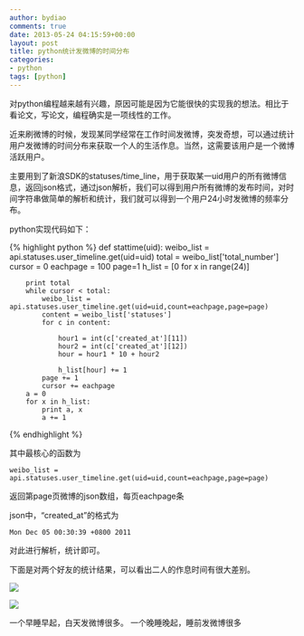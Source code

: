 ```yaml
---
author: bydiao
comments: true
date: 2013-05-24 04:15:59+00:00
layout: post
title: python统计发微博的时间分布
categories:
- python
tags: [python]
---
```


对python编程越来越有兴趣，原因可能是因为它能很快的实现我的想法。相比于看论文，写论文，编程确实是一项线性的工作。

近来刷微博的时候，发现某同学经常在工作时间发微博，突发奇想，可以通过统计用户发微博的时间分布来获取一个人的生活作息。当然，这需要该用户是一个微博活跃用户。

主要用到了新浪SDK的statuses/time_line，用于获取某一uid用户的所有微博信息，返回json格式，通过json解析，我们可以得到用户所有微博的发布时间，对时间字符串做简单的解析和统计，我们就可以得到一个用户24小时发微博的频率分布。

python实现代码如下：

{% highlight  python %}
	def stattime(uid):
		weibo_list = api.statuses.user_timeline.get(uid=uid)
		total = weibo_list['total_number']
		cursor = 0
		eachpage = 100
		page=1
		h_list = [0 for x in range(24)]

		print total
		while cursor < total:
			weibo_list =	 api.statuses.user_timeline.get(uid=uid,count=eachpage,page=page)
			content = weibo_list['statuses']
			for c in content:

				hour1 = int(c['created_at'][11])
				hour2 = int(c['created_at'][12])
				hour = hour1 * 10 + hour2

				h_list[hour] += 1
			page += 1
			cursor += eachpage
		a = 0
		for x in h_list:
			print a, x
			a += 1
{% endhighlight %}

其中最核心的函数为

	weibo_list = api.statuses.user_timeline.get(uid=uid,count=eachpage,page=page)

返回第page页微博的json数组，每页eachpage条

json中，“created_at”的格式为
	
	Mon Dec 05 00:30:39 +0800 2011


对此进行解析，统计即可。

下面是对两个好友的统计结果，可以看出二人的作息时间有很大差别。

![](http://i.imgur.com/F8Uj6jf.jpg)

![](http://i.imgur.com/PI0VS6v.jpg)

一个早睡早起，白天发微博很多。
一个晚睡晚起，睡前发微博很多
